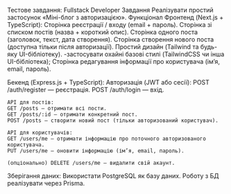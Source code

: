 Тестове завдання: Fullstack Developer
Завдання
Реалізувати простий застосунок «Міні-блог з авторизацією».
Функціонал
    Фронтенд (Next.js + TypeScript):
        Сторінка реєстрації / входу (email + пароль).
        Сторінка зі списком постів (назва + короткий опис).
        Сторінка одного поста (заголовок, текст, дата створення).
        Сторінка створення нового поста (доступна тільки після авторизації).
        Простий дизайн (Tailwind та будь-яку UI-бібліотеку).
        -застосувати охайні базові стилі (TailwindCSS чи інша UI-бібліотека);
        Сторінка редагування інформації про користувача (ім’я, email, пароль).

Бекенд (Express.js + TypeScript):
Авторизація (JWT або сесії):
    POST /auth/register — реєстрація.
    POST /auth/login — вхід.
    
    API для постів:
    GET /posts — отримати всі пости.
    GET /posts/:id — отримати конкретний пост.
    POST /posts — створити новий пост (тільки авторизований користувач).
    
    API для користувачів:
    GET /users/me — отримати інформацію про поточного авторизованого користувача.
    PUT /users/me — оновити інформацію (ім’я, email, пароль).

    (опціонально) DELETE /users/me — видалити свій акаунт.
Зберігання даних:
Використати PostgreSQL як базу даних.
Роботу з БД реалізувати через Prisma.
